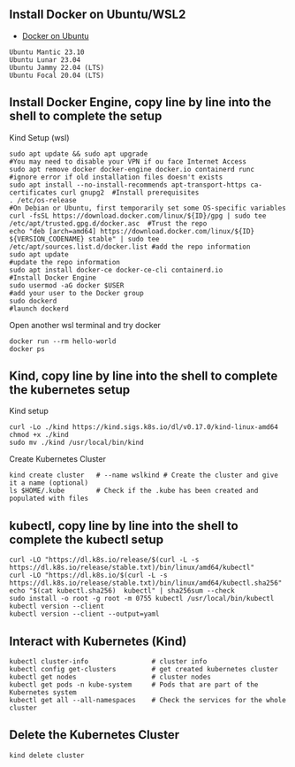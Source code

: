 ## Install Docker on Ubuntu/WSL2

- [Docker on Ubuntu](https://docs.docker.com/engine/install/ubuntu/)

```
Ubuntu Mantic 23.10
Ubuntu Lunar 23.04
Ubuntu Jammy 22.04 (LTS)
Ubuntu Focal 20.04 (LTS)
```

## Install Docker Engine, copy line by line into the shell to complete the setup

Kind Setup (wsl)

```
sudo apt update && sudo apt upgrade                                                       #You may need to disable your VPN if ou face Internet Access
sudo apt remove docker docker-engine docker.io containerd runc                            #ignore error if old installation files doesn't exists
sudo apt install --no-install-recommends apt-transport-https ca-certificates curl gnupg2  #Install prerequisites
. /etc/os-release                                                                         #On Debian or Ubuntu, first temporarily set some OS-specific variables
curl -fsSL https://download.docker.com/linux/${ID}/gpg | sudo tee /etc/apt/trusted.gpg.d/docker.asc  #Trust the repo
echo "deb [arch=amd64] https://download.docker.com/linux/${ID} ${VERSION_CODENAME} stable" | sudo tee /etc/apt/sources.list.d/docker.list #add the repo information  
sudo apt update                                                                           #update the repo information  
sudo apt install docker-ce docker-ce-cli containerd.io                                    #Install Docker Engine
sudo usermod -aG docker $USER                                                             #add your user to the Docker group
sudo dockerd                                                                              #launch dockerd
```
Open another wsl terminal and try docker

```Shell
docker run --rm hello-world
docker ps
```
## Kind, copy line by line into the shell to complete the kubernetes setup

Kind setup

```
curl -Lo ./kind https://kind.sigs.k8s.io/dl/v0.17.0/kind-linux-amd64
chmod +x ./kind
sudo mv ./kind /usr/local/bin/kind
```
Create Kubernetes Cluster

```
kind create cluster   # --name wslkind # Create the cluster and give it a name (optional)
ls $HOME/.kube        # Check if the .kube has been created and populated with files
```

## kubectl, copy line by line into the shell to complete the kubectl setup

```
curl -LO "https://dl.k8s.io/release/$(curl -L -s https://dl.k8s.io/release/stable.txt)/bin/linux/amd64/kubectl"
curl -LO "https://dl.k8s.io/$(curl -L -s https://dl.k8s.io/release/stable.txt)/bin/linux/amd64/kubectl.sha256"
echo "$(cat kubectl.sha256)  kubectl" | sha256sum --check
sudo install -o root -g root -m 0755 kubectl /usr/local/bin/kubectl
kubectl version --client
kubectl version --client --output=yaml
```
## Interact with Kubernetes (Kind)

```
kubectl cluster-info                # cluster info
kubectl config get-clusters         # get created kubernetes cluster
kubectl get nodes                   # cluster nodes
kubectl get pods -n kube-system     # Pods that are part of the Kubernetes system
kubectl get all --all-namespaces    # Check the services for the whole cluster
```

## Delete the Kubernetes Cluster

```
kind delete cluster
```



